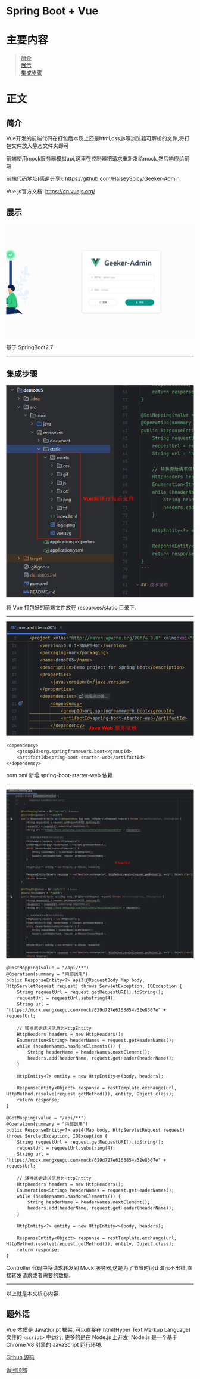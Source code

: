 # Spring Boot + Vue

# 主要内容

> [简介](#简介)  
> [展示](#展示)  
> [集成步骤](#集成步骤)

# 正文

## 简介

Vue开发的前端代码在打包后本质上还是html,css,js等浏览器可解析的文件,将打包文件放入静态文件夹即可

前端使用mock服务器模拟api,这里在控制器把请求重新发给mock,然后响应给前端

前端代码地址(感谢分享): https://github.com/HalseySpicy/Geeker-Admin

Vue.js官方文档: https://cn.vuejs.org/

## 展示

![IntelliJ IDEA](0009_springboot_vue/001.png)

基于 SpringBoot2.7

----

## 集成步骤

![IntelliJ IDEA](0009_springboot_vue/002.png)

将 Vue 打包好的前端文件放在 resources/static 目录下.

----

![IntelliJ IDEA](0009_springboot_vue/003.png)

```
<dependency>
    <groupId>org.springframework.boot</groupId>
    <artifactId>spring-boot-starter-web</artifactId>
</dependency>
```

pom.xml 新增 spring-boot-starter-web 依赖

----

![IntelliJ IDEA](0009_springboot_vue/004.png)

```
@PostMapping(value = "/api/**")
@Operation(summary = "内部调用")
public ResponseEntity<?> api3(@RequestBody Map body, HttpServletRequest request) throws ServletException, IOException {
    String requestUrl = request.getRequestURI().toString();
    requestUrl = requestUrl.substring(4);
    String url = "https://mock.mengxuegu.com/mock/629d727e6163854a32e8307e" + requestUrl;

    // 转换原始请求信息为HttpEntity
    HttpHeaders headers = new HttpHeaders();
    Enumeration<String> headerNames = request.getHeaderNames();
    while (headerNames.hasMoreElements()) {
        String headerName = headerNames.nextElement();
        headers.add(headerName, request.getHeader(headerName));
    }

    HttpEntity<?> entity = new HttpEntity<>(body, headers);

    ResponseEntity<Object> response = restTemplate.exchange(url, HttpMethod.resolve(request.getMethod()), entity, Object.class);
    return response;
}

@GetMapping(value = "/api/**")
@Operation(summary = "内部调用")
public ResponseEntity<?> api4(Map body, HttpServletRequest request) throws ServletException, IOException {
    String requestUrl = request.getRequestURI().toString();
    requestUrl = requestUrl.substring(4);
    String url = "https://mock.mengxuegu.com/mock/629d727e6163854a32e8307e" + requestUrl;

    // 转换原始请求信息为HttpEntity
    HttpHeaders headers = new HttpHeaders();
    Enumeration<String> headerNames = request.getHeaderNames();
    while (headerNames.hasMoreElements()) {
        String headerName = headerNames.nextElement();
        headers.add(headerName, request.getHeader(headerName));
    }

    HttpEntity<?> entity = new HttpEntity<>(body, headers);

    ResponseEntity<Object> response = restTemplate.exchange(url, HttpMethod.resolve(request.getMethod()), entity, Object.class);
    return response;
}
```

Controller 代码中将请求转发到 Mock 服务器,这是为了节省时间让演示不出错,直接转发请求或者需要的数据.

----

以上就是本文核心内容.

## 题外话

Vue 本质是 JavaScript 框架, 可以直接在 html(Hyper Text Markup Language) 文件的 `<script>` 中运行, 更多的是在 Node.js 上开发, Node.js
是一个基于 Chrome V8 引擎的 JavaScript 运行环境.

[Github 源码](https://github.com/Awaion/tools/tree/master/demo005)

[返回顶部](#主要内容)


